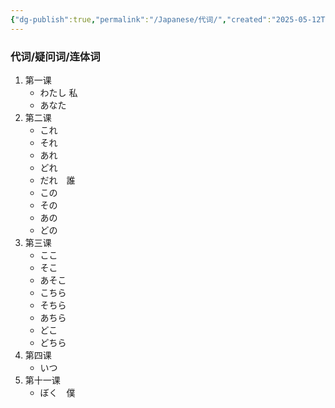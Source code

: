```yaml
---
{"dg-publish":true,"permalink":"/Japanese/代词/","created":"2025-05-12T21:48:24.413+08:00","updated":"2025-05-12T23:18:35.046+08:00"}
---
```


### 代词/疑问词/连体词
1. 第一课
	- わたし	私
	- あなた
2. 第二课
	 - これ
	- それ
	- あれ
	- どれ
	- だれ　誰
	- この
	- その
	- あの
	- どの
3. 第三课
	- ここ
	- そこ
	- あそこ
	- こちら
	- そちら
	- あちら
	- どこ
	- どちら
4. 第四课
	- いつ
5. 第十一课
	- ぼく　僕
